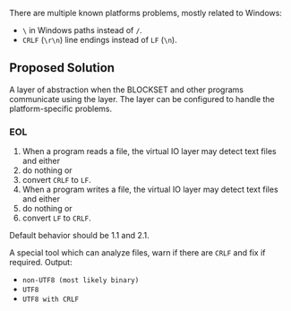 There are multiple known platforms problems, mostly related to Windows:

- `\` in Windows paths instead of `/`.
- `CRLF` (`\r\n`) line endings instead of `LF` (`\n`).

## Proposed Solution

A layer of abstraction when the BLOCKSET and other programs communicate using the layer. The layer can be configured to handle the platform-specific problems.

### EOL

1. When a program reads a file, the virtual IO layer may detect text files and either
  1. do nothing or
  2. convert `CRLF` to `LF`.
2. When a program writes a file, the virtual IO layer may detect text files and either
  1. do nothing or
  2. convert `LF` to `CRLF`.

Default behavior should be 1.1 and 2.1.

A special tool which can analyze files, warn if there are `CRLF` and fix if required. Output:
- `non-UTF8 (most likely binary)`
- `UTF8`
- `UTF8 with CRLF`
